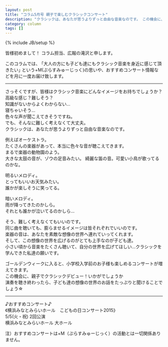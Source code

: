 ```yaml
---
layout: post
title: "コラム5月号 親子で楽しむクラシックコンサート"
description: "クラシックは、あなたが思うよりずっと自由な音楽なのです。 この機会に、親子でクラシックデビュー！いかがでしょうか。"
category: column
tags: []
---
```

{% include JB/setup %}

皆様初めまして！
コラム担当、広報の滝沢と申します。

このコラムでは、
｢大人の方にも子ども達にもクラシック音楽を身近に感じて頂きたい｣
という+M(ぷらすみゅーじっく)の思いや、おすすめコンサート情報などを月に一度お届け致します。

---

さっそくですが、皆様はクラシック音楽にどんなイメージをお持ちでしょうか？  
高級な感じ？難しそう？  
知識がないからよくわからない…  
寝ちゃいそう…  
色々な声が聞こえてきそうですね。  
でも、そんなに難しく考えなくて大丈夫。  
クラシックは、あなたが思うよりずっと自由な音楽なのです。  

例えばオーケストラ。  
たくさんの楽器があって、本当に色々な音が聴こえてきます。  
まるで楽器の動物園のよう。  
大きな太鼓の音が、ゾウの足音みたい。
綺麗な笛の音。可愛い小鳥が歌ってるのかな。  

明るいメロディ。  
とってもいいお天気みたい。  
誰かが楽しそうに笑ってる。  

暗いメロディ。  
雨が降ってきたのかしら。  
それとも誰かが泣いてるのかしら…  

そう、難しく考えなくてもいいのです。  
同じ曲を聴いても、膨らませるイメージは皆それぞれでいいのです。  
楽器の音は、あなたを素敵な想像の世界へ連れていってくれます。  
そして、この想像の世界を広げるのがとても上手なのが子ども達。  
小さい頃から音楽をたくさん聴いて、自分の世界を広げてほしい…クラシックを学んできた私達の願いです。  

ゴールデンウィークに入ると、小学校入学前のお子様も楽しめるコンサートが増えてきます。  
この機会に、親子でクラシックデビュー！いかがでしょうか  
演奏を聴き終わったら、子ども達の想像の世界のお話をたっぷりと聞けることでしょう☆  

---

♪おすすめコンサート♪  
《横浜みなとみらいホール　こどもの日コンサート2015》  
5/5(火・祝) 2回公演  
横浜みなとみらいホール 大ホール

<span class="inhibit">注）おすすめコンサートは+M（ぷらすみゅーじっく）の活動とは一切関係ありません。<span>